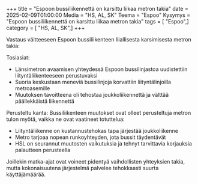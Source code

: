 +++
title = "Espoon bussiliikennettä on karsittu liikaa metron takia"
date = 2025-02-09T01:00:00
Media = "HS, AL, SK"
Teema = "Espoo"
Kysymys = "Espoon bussiliikennettä on karsittu liikaa metron takia"
tags = [ "Espoo",]
category = [ "HS, AL, SK",]
+++

Vastaus väitteeseen Espoon bussiliikenteen liiallisesta karsimisesta metron takia:

Tosiasiat:
- Länsimetron avaamisen yhteydessä Espoon bussilinjastoa uudistettiin liityntäliikenteeseen perustuvaksi
- Suoria keskustaan meneviä bussilinjoja korvattiin liityntälinjoilla metroasemille
- Muutoksen tavoitteena oli tehostaa joukkoliikennettä ja välttää päällekkäistä liikennettä

Perusteltu kanta:
Bussiliikenteen muutokset ovat olleet perusteltuja metron tulon myötä, vaikka ne ovat vaatineet totuttelua:
- Liityntäliikenne on kustannustehokas tapa järjestää joukkoliikenne
- Metro tarjoaa nopean runkoyhteyden, jota bussit täydentävät
- HSL on seurannut muutosten vaikutuksia ja tehnyt tarvittavia korjauksia palautteen perusteella

Joillekin matka-ajat ovat voineet pidentyä vaihdollisten yhteyksien takia, mutta kokonaisuutena järjestelmä palvelee tehokkaasti suurta käyttäjämäärää.